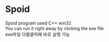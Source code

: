 # Spoid
Spoid program used C++ win32  
You can run it right away by clicking the exe file  
exe파일 더블클릭해 바로 실행 가능
